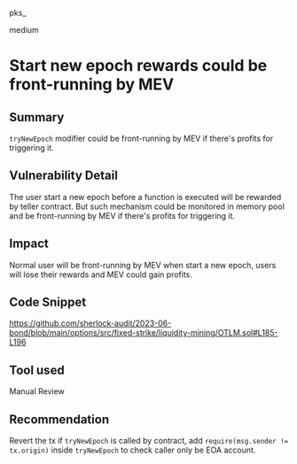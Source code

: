 pks_

medium

# Start new epoch rewards could be front-running by MEV


## Summary

`tryNewEpoch` modifier could be front-running by MEV if there's profits for triggering it.

## Vulnerability Detail

The user start a new epoch before a function is executed will be rewarded by teller contract. But such mechanism could be monitored in memory pool and be front-running by MEV if there's profits for triggering it.

## Impact

Normal user will be front-running by MEV when start a new epoch, users will lose their rewards and MEV could gain profits.

## Code Snippet

https://github.com/sherlock-audit/2023-06-bond/blob/main/options/src/fixed-strike/liquidity-mining/OTLM.sol#L185-L196

## Tool used

Manual Review

## Recommendation

Revert the tx if `tryNewEpoch` is called by contract, add `require(msg.sender != tx.origin)` inside `tryNewEpoch` to check caller only be EOA account.
